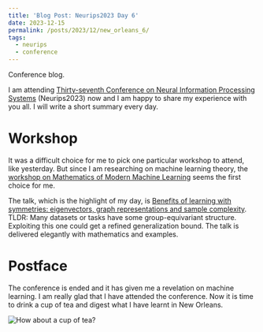 ```yaml
---
title: 'Blog Post: Neurips2023 Day 6'
date: 2023-12-15
permalink: /posts/2023/12/new_orleans_6/
tags:
  - neurips
  - conference
---
```


Conference blog.

I am attending [Thirty-seventh Conference on Neural Information Processing Systems](https://neurips.cc/virtual/2023/calendar) (Neurips2023) now and I am happy to share my experience with you all. I will write a short summary every day.

# Workshop

It was a difficult choice for me to pick one particular workshop to attend, like yesterday. But since I am researching on machine learning theory, the [workshop on Mathematics of Modern Machine Learning](https://neurips.cc/virtual/2023/workshop/66507) seems the first choice for me.

The talk, which is the highlight of my day, is [Benefits of learning with symmetries: eigenvectors, graph representations and sample complexity](https://neurips.cc/virtual/2023/workshop/66507#collapse83692).
TLDR: Many datasets or tasks have some group-equivariant structure. Exploiting this one could get a refined generalization bound. The talk is delivered elegantly with mathematics and examples.

# Postface

The conference is ended and it has given me a revelation on machine learning. I am really glad that I have attended the conference. 
Now it is time to drink a cup of tea and digest what I have learnt in New Orleans.

![How about a cup of tea?](personal_page/images/neurips2023_cup.jpg)
